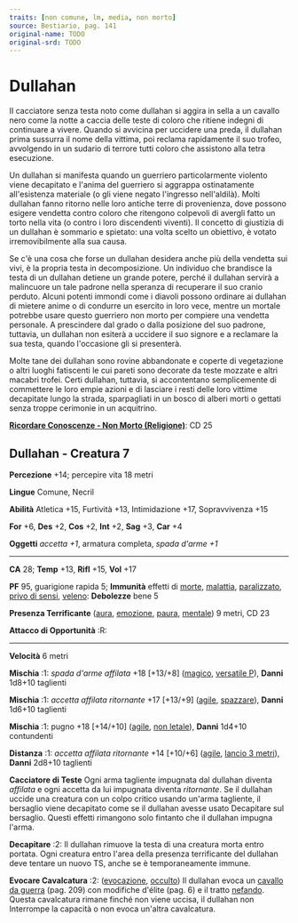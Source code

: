 ```yaml
---
traits: [non comune, lm, media, non morto]
source: Bestiario, pag. 141
original-name: TODO
original-srd: TODO
---
```


# Dullahan

II cacciatore senza testa noto come dullahan si aggira in sella a un cavallo
nero come la notte a caccia delle teste di coloro che ritiene indegni di
continuare a vivere. Quando si avvicina per uccidere una preda, il dullahan
prima sussurra il nome della vittima, poi reclama rapidamente il suo trofeo,
avvolgendo in un sudario di terrore tutti coloro che assistono alla tetra
esecuzione.

Un dullahan si manifesta quando un guerriero particolarmente violento viene
decapitato e l'anima del guerriero si aggrappa ostinatamente all'esistenza
materiale (o gli viene negato l'ingresso nell'aldilà). Molti dullahan fanno
ritorno nelle loro antiche terre di provenienza, dove possono esigere vendetta
contro coloro che ritengono colpevoli di avergli fatto un torto nella vita (o
contro i loro discendenti viventi). Il concetto di giustizia di un dullahan è
sommario e spietato: una volta scelto un obiettivo, è votato irremovibilmente
alla sua causa.

Se c'è una cosa che forse un dullahan desidera anche più della vendetta sui
vivi, è la propria testa in decomposizione. Un individuo che brandisce la testa
di un dullahan detiene un grande potere, perché il dullahan servirà a malincuore
un tale padrone nella speranza di recuperare il suo cranio perduto. Alcuni
potenti immondi come i diavoli possono ordinare ai dullahan di mietere anime o
di condurre un esercito in loro vece, mentre un mortale potrebbe usare questo
guerriero non morto per compiere una vendetta personale. A prescindere dal grado
o dalla posizione del suo padrone, tuttavia, un dullahan non esiterà a uccidere
il suo signore e a reclamare la sua testa, quando l'occasione gli si presenterà.

Molte tane dei dullahan sono rovine abbandonate e coperte di vegetazione o altri
luoghi fatiscenti le cui pareti sono decorate da teste mozzate e altri macabri
trofei. Certi dullahan, tuttavia, si accontentano semplicemente di commettere le
loro empie azioni e di lasciare i resti delle loro vittime decapitate lungo la
strada, sparpagliati in un bosco di alberi morti o gettati senza troppe
cerimonie in un acquitrino.

**[Ricordare Conoscenze - Non Morto (Religione)](/azioni/ricordare-conoscenze)**:
CD 25

## Dullahan - Creatura 7

**Percezione** +14; percepire vita 18 metri

**Lingue** Comune, Necril

**Abilità** Atletica +15, Furtività +13, Intimidazione +17, Sopravvivenza +15

**For** +6, **Des** +2, **Cos** +2, **Int** +2, **Sag** +3, **Car** +4

**Oggetti** _accetta +1_, armatura completa, _spada d'arme +1_

---

**CA** 28; **Temp** +13, **Rifl** +15, **Vol** +17

**PF** 95, guarigione rapida 5; **Immunità** effetti di [morte](/tratti/morte),
[malattia](/tratti/malattia), [paralizzato](/condizioni/paralizzato),
[privo di sensi](/condizioni/privo-di-sensi), [veleno](/tratti/veleno):
**Debolezze** bene 5

**Presenza Terrificante** ([aura](/tratti/aura), [emozione](/tratti/emozione),
[paura](/tratti/paura), [mentale](/tratti/mentale)) 9 metri, CD 23

**Attacco di Opportunità** :R:

---

**Velocità** 6 metri

**Mischia** :1: _spada d'arme affilata_ +18 \[+13/+8] ([magico](/tratti/magico),
[versatile P](/tratti/versatile)), **Danni** 1d8+10 taglienti

**Mischia** :1: _accetta affilata ritornante_ +17 \[+13/+9]
([agile](/tratti/agile), [spazzare](/tratti/spazzare)), **Danni** 1d6+10
taglienti

**Mischia** :1: pugno +18 \[+14/+10] ([agile](/tratti/agile),
[non letale](/tratti/non-letale)), **Danni** 1d4+10 contundenti

**Distanza** :1: _accetta affilata ritornante_ +14 \[+10/+6]
([agile](/tratti/agile), [lancio 3 metri](/tratti/lancio)), **Danni** 2d8+10
taglienti

**Cacciatore di Teste** Ogni arma tagliente impugnata dal dullahan diventa
_affilata_ e ogni accetta da lui impugnata diventa _ritornante_. Se il dullahan
uccide una creatura con un colpo critico usando un'arma tagliente, il bersaglio
viene decapitato come se il dullahan avesse usato Decapitare sul bersaglio.
Questi effetti rimangono solo fintanto che il dullahan impugna l'arma.

**Decapitare** :2: Il dullahan rimuove la testa di una creatura morta entro
portata. Ogni creatura entro l'area della presenza terrificante del dullahan
deve tentare un nuovo TS, anche se è temporaneamente immune.

**Evocare Cavalcatura** :2: ([evocazione](/tratti/evocazione),
[occulto](/tratti/occulto)) Il dullahan evoca un
[cavallo da guerra](/creature/cavallo-da-guerra) (pag. 209) con modifiche
d'élite (pag. 6) e il tratto [nefando](/tratti/nefando). Questa cavalcatura
rimane finché non viene uccisa, il dullahan non Interrompe la capacità o non
evoca un'altra cavalcatura.
